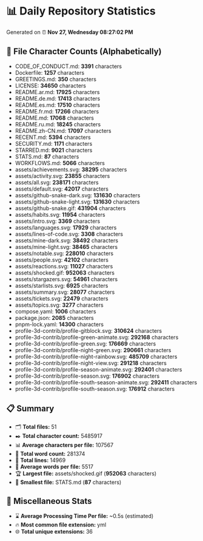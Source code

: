 # 📊 Daily Repository Statistics
Generated on ⏰ **Nov 27, Wednesday 08:27:02 PM**

## 📂 File Character Counts (Alphabetically)
- CODE_OF_CONDUCT.md: **3391** characters
- Dockerfile: **1257** characters
- GREETINGS.md: **350** characters
- LICENSE: **34650** characters
- README.ar.md: **17925** characters
- README.de.md: **17413** characters
- README.es.md: **17510** characters
- README.fr.md: **17266** characters
- README.md: **17068** characters
- README.ru.md: **18245** characters
- README.zh-CN.md: **17097** characters
- RECENT.md: **5394** characters
- SECURITY.md: **1171** characters
- STARRED.md: **9021** characters
- STATS.md: **87** characters
- WORKFLOWS.md: **5066** characters
- assets/achievements.svg: **38295** characters
- assets/activity.svg: **23855** characters
- assets/all.svg: **238171** characters
- assets/default.svg: **42017** characters
- assets/github-snake-dark.svg: **131630** characters
- assets/github-snake-light.svg: **131630** characters
- assets/github-snake.gif: **431904** characters
- assets/habits.svg: **11954** characters
- assets/intro.svg: **3369** characters
- assets/languages.svg: **17929** characters
- assets/lines-of-code.svg: **3308** characters
- assets/mine-dark.svg: **38492** characters
- assets/mine-light.svg: **38465** characters
- assets/notable.svg: **228010** characters
- assets/people.svg: **42102** characters
- assets/reactions.svg: **11027** characters
- assets/shocked.gif: **952063** characters
- assets/stargazers.svg: **54961** characters
- assets/starlists.svg: **6925** characters
- assets/summary.svg: **28077** characters
- assets/tickets.svg: **22479** characters
- assets/topics.svg: **3277** characters
- compose.yaml: **1006** characters
- package.json: **2085** characters
- pnpm-lock.yaml: **14300** characters
- profile-3d-contrib/profile-gitblock.svg: **310624** characters
- profile-3d-contrib/profile-green-animate.svg: **292168** characters
- profile-3d-contrib/profile-green.svg: **176669** characters
- profile-3d-contrib/profile-night-green.svg: **290661** characters
- profile-3d-contrib/profile-night-rainbow.svg: **485709** characters
- profile-3d-contrib/profile-night-view.svg: **291218** characters
- profile-3d-contrib/profile-season-animate.svg: **292401** characters
- profile-3d-contrib/profile-season.svg: **176902** characters
- profile-3d-contrib/profile-south-season-animate.svg: **292411** characters
- profile-3d-contrib/profile-south-season.svg: **176912** characters

## 📋 Summary
- 🗂️ **Total files:** 51
- ✒️ **Total character count:** 5485917
- 📊 **Average characters per file:** 107567
- 📝 **Total word count:** 281374
- 🧾 **Total lines:** 14969
- 📐 **Average words per file:** 5517
- 🏆 **Largest file:** assets/shocked.gif (**952063** characters)
- 🥉 **Smallest file:** STATS.md (**87** characters)

## 🌟 Miscellaneous Stats
- ⌛ **Average Processing Time Per file:** ~0.5s (estimated)
- 🔥 **Most common file extension:** yml
- 🌐 **Total unique extensions:** 36
